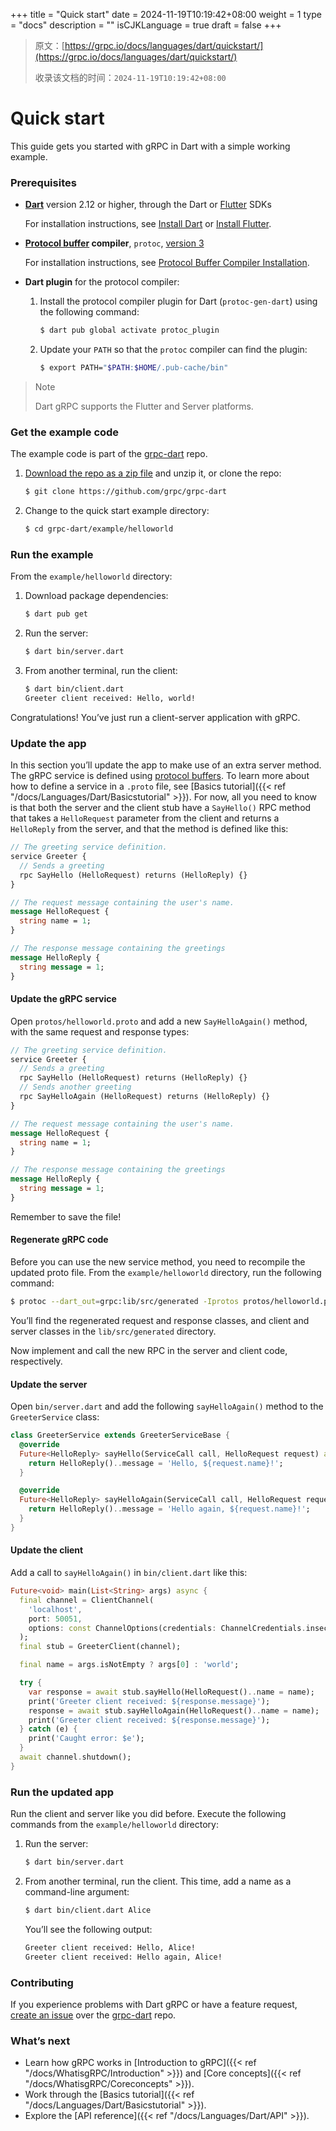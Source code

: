 +++
title = "Quick start"
date = 2024-11-19T10:19:42+08:00
weight = 1
type = "docs"
description = ""
isCJKLanguage = true
draft = false
+++

> 原文：[https://grpc.io/docs/languages/dart/quickstart/](https://grpc.io/docs/languages/dart/quickstart/)
>
> 收录该文档的时间：`2024-11-19T10:19:42+08:00`

# Quick start

This guide gets you started with gRPC in Dart with a simple working example.



### Prerequisites

- **[Dart](https://dart.dev/)** version 2.12 or higher, through the Dart or [Flutter](https://flutter.dev/) SDKs

  For installation instructions, see [Install Dart](https://dart.dev/install) or [Install Flutter](https://flutter.dev/docs/get-started/install).

- **[Protocol buffer](https://developers.google.com/protocol-buffers) compiler**, `protoc`, [version 3](https://protobuf.dev/programming-guides/proto3)

  For installation instructions, see [Protocol Buffer Compiler Installation](https://grpc.io/docs/protoc-installation/).

- **Dart plugin** for the protocol compiler:

  1. Install the protocol compiler plugin for Dart (`protoc-gen-dart`) using the following command:

     ```sh
     $ dart pub global activate protoc_plugin
     ```

  2. Update your `PATH` so that the `protoc` compiler can find the plugin:

     ```sh
     $ export PATH="$PATH:$HOME/.pub-cache/bin"
     ```

> Note
>
> Dart gRPC supports the Flutter and Server platforms.
>

### Get the example code

The example code is part of the [grpc-dart](https://github.com/grpc/grpc-dart) repo.

1. [Download the repo as a zip file](https://github.com/grpc/grpc-dart/archive/master.zip) and unzip it, or clone the repo:

   ```sh
   $ git clone https://github.com/grpc/grpc-dart
   ```

2. Change to the quick start example directory:

   ```sh
   $ cd grpc-dart/example/helloworld
   ```

### Run the example

From the `example/helloworld` directory:

1. Download package dependencies:

   ```sh
   $ dart pub get
   ```

2. Run the server:

   ```sh
   $ dart bin/server.dart
   ```

3. From another terminal, run the client:

   ```sh
   $ dart bin/client.dart
   Greeter client received: Hello, world!
   ```

Congratulations! You’ve just run a client-server application with gRPC.

### Update the app

In this section you’ll update the app to make use of an extra server method. The gRPC service is defined using [protocol buffers](https://developers.google.com/protocol-buffers). To learn more about how to define a service in a `.proto` file, see [Basics tutorial]({{< ref "/docs/Languages/Dart/Basicstutorial" >}}). For now, all you need to know is that both the server and the client stub have a `SayHello()` RPC method that takes a `HelloRequest` parameter from the client and returns a `HelloReply` from the server, and that the method is defined like this:

```protobuf
// The greeting service definition.
service Greeter {
  // Sends a greeting
  rpc SayHello (HelloRequest) returns (HelloReply) {}
}

// The request message containing the user's name.
message HelloRequest {
  string name = 1;
}

// The response message containing the greetings
message HelloReply {
  string message = 1;
}
```

#### Update the gRPC service

Open `protos/helloworld.proto` and add a new `SayHelloAgain()` method, with the same request and response types:

```protobuf
// The greeting service definition.
service Greeter {
  // Sends a greeting
  rpc SayHello (HelloRequest) returns (HelloReply) {}
  // Sends another greeting
  rpc SayHelloAgain (HelloRequest) returns (HelloReply) {}
}

// The request message containing the user's name.
message HelloRequest {
  string name = 1;
}

// The response message containing the greetings
message HelloReply {
  string message = 1;
}
```

Remember to save the file!

#### Regenerate gRPC code

Before you can use the new service method, you need to recompile the updated proto file. From the `example/helloworld` directory, run the following command:

```sh
$ protoc --dart_out=grpc:lib/src/generated -Iprotos protos/helloworld.proto
```

You’ll find the regenerated request and response classes, and client and server classes in the `lib/src/generated` directory.

Now implement and call the new RPC in the server and client code, respectively.

#### Update the server

Open `bin/server.dart` and add the following `sayHelloAgain()` method to the `GreeterService` class:

```dart
class GreeterService extends GreeterServiceBase {
  @override
  Future<HelloReply> sayHello(ServiceCall call, HelloRequest request) async {
    return HelloReply()..message = 'Hello, ${request.name}!';
  }

  @override
  Future<HelloReply> sayHelloAgain(ServiceCall call, HelloRequest request) async {
    return HelloReply()..message = 'Hello again, ${request.name}!';
  }
}
```

#### Update the client

Add a call to `sayHelloAgain()` in `bin/client.dart` like this:

```dart
Future<void> main(List<String> args) async {
  final channel = ClientChannel(
    'localhost',
    port: 50051,
    options: const ChannelOptions(credentials: ChannelCredentials.insecure()),
  );
  final stub = GreeterClient(channel);

  final name = args.isNotEmpty ? args[0] : 'world';

  try {
    var response = await stub.sayHello(HelloRequest()..name = name);
    print('Greeter client received: ${response.message}');
    response = await stub.sayHelloAgain(HelloRequest()..name = name);
    print('Greeter client received: ${response.message}');
  } catch (e) {
    print('Caught error: $e');
  }
  await channel.shutdown();
}
```

### Run the updated app

Run the client and server like you did before. Execute the following commands from the `example/helloworld` directory:

1. Run the server:

   ```sh
   $ dart bin/server.dart
   ```

2. From another terminal, run the client. This time, add a name as a command-line argument:

   ```sh
   $ dart bin/client.dart Alice
   ```

   You’ll see the following output:

   ```sh
   Greeter client received: Hello, Alice!
   Greeter client received: Hello again, Alice!
   ```

### Contributing

If you experience problems with Dart gRPC or have a feature request, [create an issue](https://github.com/grpc/grpc-dart/issues/new) over the [grpc-dart](https://github.com/grpc/grpc-dart) repo.

### What’s next

- Learn how gRPC works in [Introduction to gRPC]({{< ref "/docs/WhatisgRPC/Introduction" >}}) and [Core concepts]({{< ref "/docs/WhatisgRPC/Coreconcepts" >}}).
- Work through the [Basics tutorial]({{< ref "/docs/Languages/Dart/Basicstutorial" >}}).
- Explore the [API reference]({{< ref "/docs/Languages/Dart/API" >}}).
